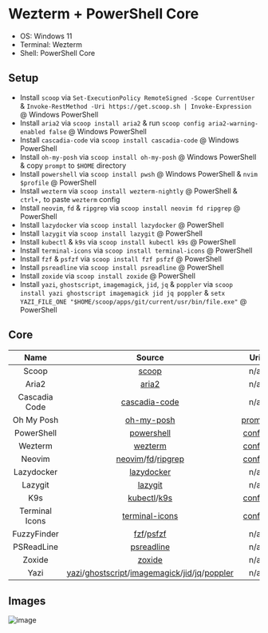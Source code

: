 # Wezterm + PowerShell Core

- OS: Windows 11
- Terminal: Wezterm
- Shell: PowerShell Core

## Setup

- Install `scoop` via `Set-ExecutionPolicy RemoteSigned -Scope CurrentUser` & `Invoke-RestMethod -Uri https://get.scoop.sh | Invoke-Expression` @ Windows PowerShell
- Install `aria2` via `scoop install aria2` & run `scoop config aria2-warning-enabled false` @ Windows PowerShell
- Install `cascadia-code` via `scoop install cascadia-code` @ Windows PowerShell
- Install `oh-my-posh` via `scoop install oh-my-posh` @ Windows PowerShell & copy `prompt` to `$HOME` directory
- Install `powershell` via `scoop install pwsh` @ Windows PowerShell & `nvim $profile` @ PowerShell
- Install `wezterm` via `scoop install wezterm-nightly` @ PowerShell & `ctrl+,` to paste `wezterm` config
- Install `neovim`, `fd` & `ripgrep` via `scoop install neovim fd ripgrep` @ PowerShell
- Install `lazydocker` via `scoop install lazydocker` @ PowerShell
- Install `lazygit` via `scoop install lazygit` @ PowerShell
- Install `kubectl` & `k9s` via `scoop install kubectl k9s` @ PowerShell
- Install `terminal-icons` via `scoop install terminal-icons` @ PowerShell
- Install `fzf` & `psfzf` via `scoop install fzf psfzf` @ PowerShell
- Install `psreadline` via `scoop install psreadline` @ PowerShell
- Install `zoxide` via `scoop install zoxide` @ PowerShell
- Install `yazi`, `ghostscript`, `imagemagick`, `jid`, `jq` & `poppler` via `scoop install yazi ghostscript imagemagick jid jq poppler` & `setx YAZI_FILE_ONE "$HOME/scoop/apps/git/current/usr/bin/file.exe"` @ PowerShell

## Core

|      Name      |                                                                                                                                     Source                                                                                                                                     |                                                     Uri                                                      |
| :------------: | :----------------------------------------------------------------------------------------------------------------------------------------------------------------------------------------------------------------------------------------------------------------------------: | :----------------------------------------------------------------------------------------------------------: |
|     Scoop      |                                                                                                                           [scoop](https://scoop.sh)                                                                                                                            |                                                     n/a                                                      |
|     Aria2      |                                                                                                                    [aria2](https://github.com/aria2/aria2)                                                                                                                     |                                                     n/a                                                      |
| Cascadia Code  |                                                                                                          [cascadia-code](https://github.com/microsoft/cascadia-code)                                                                                                           |                                                     n/a                                                      |
|   Oh My Posh   |                                                                                                           [oh-my-posh](https://github.com/JanDeDobbeleer/oh-my-posh)                                                                                                           |        [prompt](https://github.com/mezdelex/WeztermPowershellCoreConfig/blob/main/.mezdelex.omp.json)        |
|   PowerShell   |                                                                                                             [powershell](https://github.com/PowerShell/PowerShell)                                                                                                             | [config](https://github.com/mezdelex/WeztermPowershellCoreConfig/blob/main/Microsoft.PowerShell_profile.ps1) |
|    Wezterm     |                                                                                                                   [wezterm](https://github.com/wez/wezterm)                                                                                                                    |           [config](https://github.com/mezdelex/WeztermPowershellCoreConfig/blob/main/wezterm.lua)            |
|     Neovim     |                                                                        [neovim](https://github.com/neovim/neovim)/[fd](https://github.com/sharkdp/fd)/[ripgrep](https://github.com/BurntSushi/ripgrep)                                                                         |                              [config](https://github.com/mezdelex/NeovimConfig)                              |
|   Lazydocker   |                                                                                                           [lazydocker](https://github.com/jesseduffield/lazydocker)                                                                                                            |                                                     n/a                                                      |
|    Lazygit     |                                                                                                              [lazygit](https://github.com/jesseduffield/lazygit)                                                                                                               |                                                     n/a                                                      |
|      K9s       |                                                                                            [kubectl](https://github.com/kubernetes/kubectl)/[k9s](https://github.com/derailed/k9s)                                                                                             |                               [config](https://github.com/mezdelex/K9sConfig)                                |
| Terminal Icons |                                                                                                        [terminal-icons](https://github.com/devblackops/Terminal-Icons)                                                                                                         |                          [config](https://github.com/mezdelex/TerminalIconsConfig)                           |
|  FuzzyFinder   |                                                                                              [fzf](https://github.com/junegunn/fzf)/[psfzf](https://github.com/kelleyma49/PSFzf)                                                                                               |                                                     n/a                                                      |
|   PSReadLine   |                                                                                                             [psreadline](https://github.com/PowerShell/PSReadLine)                                                                                                             |                                                     n/a                                                      |
|     Zoxide     |                                                                                                                [zoxide](https://github.com/ajeetdsouza/zoxide)                                                                                                                 |                                                     n/a                                                      |
|      Yazi      | [yazi](https://github.com/sxyazi/yazi)/[ghostscript](https://www.ghostscript.com/)/[imagemagick](https://github.com/ImageMagick/ImageMagick)/[jid](https://github.com/simeji/jid)/[jq](https://github.com/jqlang/jq)/[poppler](https://gitlab.freedesktop.org/poppler/poppler) |                                                     n/a                                                      |

## Images

![image](https://github.com/user-attachments/assets/727c4743-6201-4c21-9e13-1a5f92dad071)
